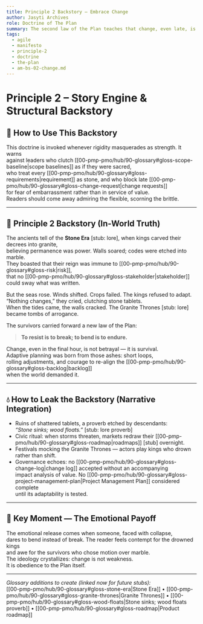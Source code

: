 ```yaml
---
title: Principle 2 Backstory — Embrace Change
author: Jasyti Archives
role: Doctrine of The Plan
summary: The second law of the Plan teaches that change, even late, is not betrayal but survival. To resist is to break; to bend is to endure.
tags:
  - agile
  - manifesto
  - principle-2
  - doctrine
  - the-plan
  - am-bs-02-change.md
---
```


# Principle 2 – Story Engine & Structural Backstory

## 🔧 How to Use This Backstory
This doctrine is invoked whenever rigidity masquerades as strength. It warns  
against leaders who clutch [[00-pmp-pmo/hub/90-glossary#gloss-scope-baseline|scope baselines]] as if they were sacred,  
who treat every [[00-pmp-pmo/hub/90-glossary#gloss-requirements|requirement]] as stone, and who block late [[00-pmp-pmo/hub/90-glossary#gloss-change-request|change requests]]  
for fear of embarrassment rather than in service of value.  
Readers should come away admiring the flexible, scorning the brittle.  

---

## 🧠 Principle 2 Backstory (In-World Truth)
The ancients tell of the **Stone Era** [stub: lore], when kings carved their decrees into granite,  
believing permanence was power. Walls soared; codes were etched into marble.  
They boasted that their reign was immune to [[00-pmp-pmo/hub/90-glossary#gloss-risk|risk]],  
that no [[00-pmp-pmo/hub/90-glossary#gloss-stakeholder|stakeholder]] could sway what was written.  

But the seas rose. Winds shifted. Crops failed. The kings refused to adapt.  
“Nothing changes,” they cried, clutching stone tablets.  
When the tides came, the walls cracked. The Granite Thrones [stub: lore]  
became tombs of arrogance.  

The survivors carried forward a new law of the Plan:  

> **To resist is to break; to bend is to endure.**  

Change, even in the final hour, is not betrayal — it is survival.  
Adaptive planning was born from those ashes: short loops,  
rolling adjustments, and courage to re-align the [[00-pmp-pmo/hub/90-glossary#gloss-backlog|backlog]]  
when the world demanded it.  

---

## 💧 How to Leak the Backstory (Narrative Integration)
- Ruins of shattered tablets, a proverb etched by descendants:  
  *“Stone sinks; wood floats.”* [stub: lore proverb]  
- Civic ritual: when storms threaten, markets redraw their [[00-pmp-pmo/hub/90-glossary#gloss-roadmap|roadmaps]] [stub] overnight.  
- Festivals mocking the Granite Thrones — actors play kings who drown rather than shift.  
- Governance echoes: no [[00-pmp-pmo/hub/90-glossary#gloss-change-log|change log]] accepted without an accompanying  
impact analysis of value. No [[00-pmp-pmo/hub/90-glossary#gloss-project-management-plan|Project Management Plan]] considered complete  
until its adaptability is tested.  

---

## 🎯 Key Moment — The Emotional Payoff
The emotional release comes when someone, faced with collapse,  
dares to bend instead of break. The reader feels contempt for the drowned kings  
and awe for the survivors who chose motion over marble.  
The ideology crystallizes: change is not weakness.  
It is obedience to the Plan itself.  

---

*Glossary additions to create (linked now for future stubs):*  
[[00-pmp-pmo/hub/90-glossary#gloss-stone-era|Stone Era]] • [[00-pmp-pmo/hub/90-glossary#gloss-granite-thrones|Granite Thrones]] • [[00-pmp-pmo/hub/90-glossary#gloss-wood-floats|Stone sinks; wood floats proverb]] • [[00-pmp-pmo/hub/90-glossary#gloss-roadmap|Product roadmap]]
